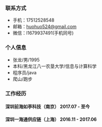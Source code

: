 ### 联系方式
- 手机：17512528548
- 邮箱：huohuo524@gmail.com
- 微信：l1679937491(手机同号)

### 个人信息
- 张龙/男/1995
- 本科/黑龙江八一农垦大学/信息与计算科学
- 程序员/java
- 爬山/跑步

### 工作经历

####  深圳前海如亭科技（南京） 2017.07 - 至今 
####  深圳一海通供应链（上海） 2016.11 - 2017.06
